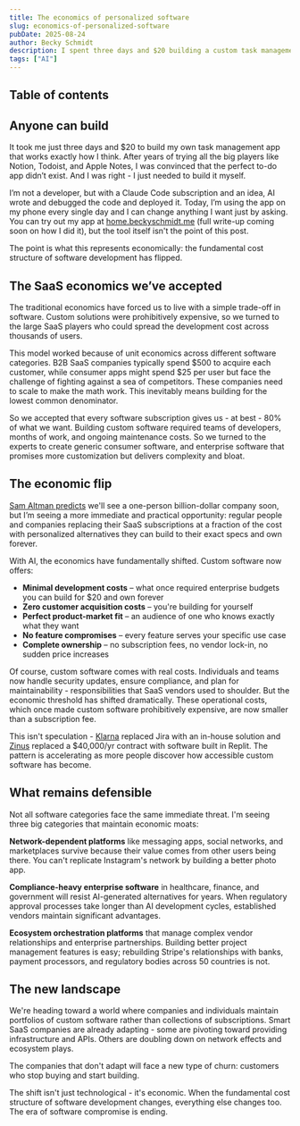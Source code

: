 ```yaml
---
title: The economics of personalized software
slug: economics-of-personalized-software
pubDate: 2025-08-24
author: Becky Schmidt
description: I spent three days and $20 building a custom task management app using AI, after years of settling for 80% solutions from existing SaaS tools. The economics of software just flipped - instead of paying for compromises, you can build exactly what you need.
tags: ["AI"]
---
```

## Table of contents

## Anyone can build

It took me just three days and $20 to build my own task management app that works exactly how I think. After years of trying all the big players like Notion, Todoist, and Apple Notes, I was convinced that the perfect to-do app didn’t exist. And I was right \- I just needed to build it myself.

I’m not a developer, but with a Claude Code subscription and an idea, AI wrote and debugged the code and deployed it. Today, I’m using the app on my phone every single day and I can change anything I want just by asking. You can try out my app at [home.beckyschmidt.me](https://home.beckyschmidt.me) (full write-up coming soon on how I did it), but the tool itself isn't the point of this post.

The point is what this represents economically: the fundamental cost structure of software development has flipped.

## The SaaS economics we’ve accepted

The traditional economics have forced us to live with a simple trade-off in software. Custom solutions were prohibitively expensive, so we turned to the large SaaS players who could spread the development cost across thousands of users.

This model worked because of unit economics across different software categories. B2B SaaS companies typically spend $500 to acquire each customer, while consumer apps might spend $25 per user but face the challenge of fighting against a sea of competitors. These companies need to scale to make the math work. This inevitably means building for the lowest common denominator.

So we accepted that every software subscription gives us \- at best \- 80% of what we want. Building custom software required teams of developers, months of work, and ongoing maintenance costs. So we turned to the experts to create generic consumer software, and enterprise software that promises more customization but delivers complexity and bloat.

## The economic flip

[Sam Altman predicts](https://www.youtube.com/watch?v=Q5vsEUgxt3E) we'll see a one-person billion-dollar company soon, but I’m seeing a more immediate and practical opportunity: regular people and companies replacing their SaaS subscriptions at a fraction of the cost with personalized alternatives they can build to their exact specs and own forever.

With AI, the economics have fundamentally shifted. Custom software now offers:

- **Minimal development costs** – what once required enterprise budgets you can build for $20 and own forever
- **Zero customer acquisition costs** – you're building for yourself
- **Perfect product-market fit** – an audience of one who knows exactly what they want
- **No feature compromises** – every feature serves your specific use case
- **Complete ownership** – no subscription fees, no vendor lock-in, no sudden price increases

Of course, custom software comes with real costs. Individuals and teams now handle security updates, ensure compliance, and plan for maintainability \- responsibilities that SaaS vendors used to shoulder. But the economic threshold has shifted dramatically. These operational costs, which once made custom software prohibitively expensive, are now smaller than a subscription fee.

This isn't speculation \-  [Klarna](https://www.linkedin.com/posts/sebastian-siemiatkowski-768977_sorry-jira-bitbucket-and-atlassian-you-are-activity-7363555407107145730-eTJl?utm_source=share&utm_medium=member_desktop&rcm=ACoAABYyuN8BiBAN0-xUJvZwebVfsZH4peYEMsg) replaced Jira with an in-house solution and [Zinus](https://blog.replit.com/zinus-customer-story) replaced a $40,000/yr contract with software built in Replit. The pattern is accelerating as more people discover how accessible custom software has become.

## What remains defensible

Not all software categories face the same immediate threat. I'm seeing three big categories that maintain economic moats:

**Network-dependent platforms** like messaging apps, social networks, and marketplaces survive because their value comes from other users being there. You can't replicate Instagram's network by building a better photo app.

**Compliance-heavy enterprise software** in healthcare, finance, and government will resist AI-generated alternatives for years. When regulatory approval processes take longer than AI development cycles, established vendors maintain significant advantages.

**Ecosystem orchestration platforms** that manage complex vendor relationships and enterprise partnerships. Building better project management features is easy; rebuilding Stripe's relationships with banks, payment processors, and regulatory bodies across 50 countries is not.

## The new landscape

We're heading toward a world where companies and individuals maintain portfolios of custom software rather than collections of subscriptions. Smart SaaS companies are already adapting \- some are pivoting toward providing infrastructure and APIs. Others are doubling down on network effects and ecosystem plays.

The companies that don't adapt will face a new type of churn: customers who stop buying and start building.

The shift isn't just technological \- it's economic. When the fundamental cost structure of software development changes, everything else changes too. The era of software compromise is ending.
